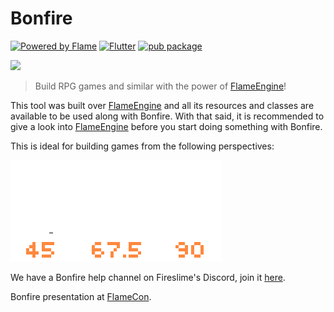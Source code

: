 
# Bonfire

[![Powered by Flame](https://img.shields.io/badge/Powered%20by-%F0%9F%94%A5-orange.svg)](https://flame-engine.org)
[![Flutter](https://img.shields.io/badge/Made%20with-Flutter-blue.svg)](https://flutter.dev/)
[![pub package](https://img.shields.io/pub/v/bonfire.svg)](https://pub.dev/packages/bonfire)

![](_media/example.gif)

> Build RPG games and similar with the power of [FlameEngine](https://flame-engine.org/)!

This tool was built over [FlameEngine](https://flame-engine.org/) and all its resources and classes are available to be used along with Bonfire. With that said, it is recommended to give a look into [FlameEngine](https://flame-engine.org/) before you start doing something with Bonfire.

This is ideal for building games from the following perspectives:

![](_media/perspectiva.png)

We have a Bonfire help channel on Fireslime's Discord, join it [here](https://discord.com/invite/pxrBmy4).

Bonfire presentation at [FlameCon](https://www.youtube.com/watch?v=2DdiNrAAuBg&t=2s).